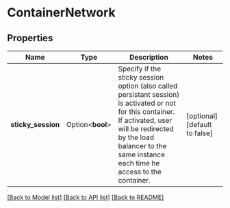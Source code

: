 # ContainerNetwork

## Properties

Name | Type | Description | Notes
------------ | ------------- | ------------- | -------------
**sticky_session** | Option<**bool**> | Specify if the sticky session option (also called persistant session) is activated or not for this container. If activated, user will be redirected by the load balancer to the same instance each time he access to the container.  | [optional][default to false]

[[Back to Model list]](../README.md#documentation-for-models) [[Back to API list]](../README.md#documentation-for-api-endpoints) [[Back to README]](../README.md)


